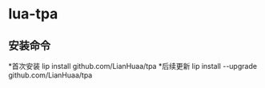 # lua-tpa
## 安装命令
*首次安装
    lip install github.com/LianHuaa/tpa
*后续更新
    lip install --upgrade github.com/LianHuaa/tpa
